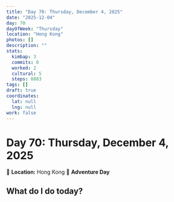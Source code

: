 ```yaml
---
title: "Day 70: Thursday, December 4, 2025"
date: "2025-12-04"
day: 70
dayOfWeek: "Thursday"
location: "Hong Kong"
photos: []
description: ""
stats:
  kimbap: 3
  commits: 0
  worked: 2
  cultural: 5
  steps: 8883
tags: []
draft: true
coordinates:
  lat: null
  lng: null
work: false
---
```

# Day 70: Thursday, December 4, 2025

📍 **Location:** Hong Kong
🎒 **Adventure Day**

## What do I do today?


